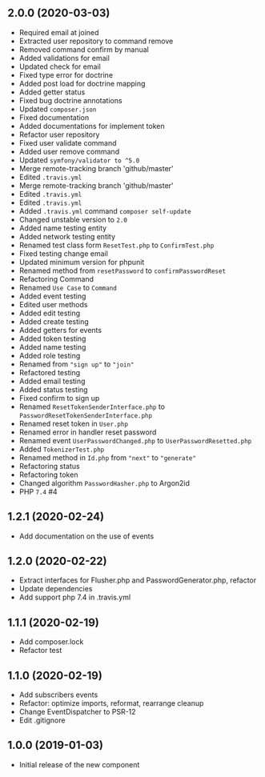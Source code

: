 ## 2.0.0 (2020-03-03)

* Required email at joined
* Extracted user repository to command remove
* Removed command confirm by manual
* Added validations for email
* Updated check for email
* Fixed type error for doctrine
* Added post load for doctrine mapping
* Added getter status
* Fixed bug doctrine annotations
* Updated `composer.json`
* Fixed documentation
* Added documentations for implement token
* Refactor user repository
* Fixed user validate command
* Added user remove command
* Updated `symfony/validator to ^5.0`
* Merge remote-tracking branch 'github/master'
* Edited `.travis.yml`
* Merge remote-tracking branch 'github/master'
* Edited `.travis.yml`
* Edited `.travis.yml`
* Added `.travis.yml` command `composer self-update`
* Changed unstable version to `2.0`
* Added name testing entity
* Added network testing entity
* Renamed test class form `ResetTest.php` to `ConfirmTest.php`
* Fixed testing change email
* Updated minimum version for phpunit
* Renamed method from `resetPassword` to `confirmPasswordReset`
* Refactoring Command
* Renamed `Use Case` to `Command`
* Added event testing
* Edited user methods
* Added edit testing
* Added create testing
* Added getters for events
* Added token testing
* Added name testing
* Added role testing
* Renamed from `"sign up"` to `"join"`
* Refactored testing
* Added email testing
* Added status testing
* Fixed confirm to sign up
* Renamed `ResetTokenSenderInterface.php` to `PasswordResetTokenSenderInterface.php`
* Renamed reset token in `User.php`
* Renamed error in handler reset password
* Renamed event `UserPasswordChanged.php` to `UserPasswordResetted.php`
* Added `TokenizerTest.php`
* Renamed method in `Id.php` from `"next"` to `"generate"`
* Refactoring status
* Refactoring token
* Changed algorithm `PasswordHasher.php` to Argon2id
* PHP `7.4` #4

## 1.2.1 (2020-02-24)

* Add documentation on the use of events

## 1.2.0 (2020-02-22)

* Extract interfaces for Flusher.php and PasswordGenerator.php, refactor
* Update dependencies
* Add support php 7.4 in .travis.yml

## 1.1.1 (2020-02-19)

* Add composer.lock
* Refactor test

## 1.1.0 (2020-02-19)

* Add subscribers events 
* Refactor: optimize imports, reformat, rearrange cleanup
* Change EventDispatcher to PSR-12
* Edit .gitignore

## 1.0.0 (2019-01-03)

* Initial release of the new component
